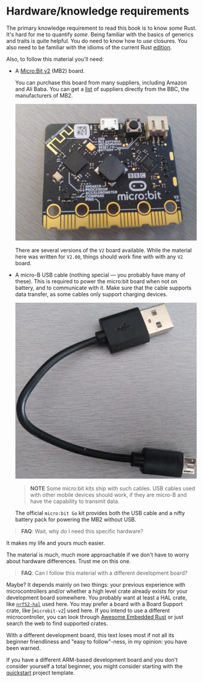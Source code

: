 # Hardware/knowledge requirements

The primary knowledge requirement to read this book is to know *some* Rust. It's hard for me to
quantify *some*. Being familiar with the basics of generics and traits is quite helpful. You do need
to know how to *use* closures. You also need to be familiar with the idioms of the current Rust
[edition].

[edition]: https://rust-lang-nursery.github.io/edition-guide/

Also, to follow this material you'll need:

- A [Micro:Bit v2] (MB2) board.

  [micro:bit v2]: https://tech.microbit.org/hardware/

  You can purchase this board from many suppliers, including
  Amazon and Ali Baba. You can get a [list][0] of suppliers
  directly from the BBC, the manufacturers of MB2.

  [0]: https://microbit.org/buy/

  <p align="center">
  <img title="micro:bit" src="../assets/microbit-v2.jpg" width="500"/>
  </p>

  There are several versions of the `V2` board
  available. While the material here was written for `V2.00`,
  things should work fine with with any `V2` board.

- A micro-B USB cable (nothing special — you probably have many of these). This is required
  to power the micro:bit board when not on battery, and to communicate with it.  Make sure
  that the cable supports data transfer, as some cables only support charging devices.

  <p align="center">
  <img title="micro-B USB cable" src="../assets/usb-cable.jpg" width="500">
  </p>

  > **NOTE** Some micro:bit kits ship with such cables.  USB cables used with other mobile
  > devices should work, if they are micro-B and have the capability to transmit data.

  The official `micro:bit Go` kit provides both the USB cable and a nifty battery pack for powering
  the MB2 without USB.

> **FAQ**: Wait, why do I need this specific hardware?

It makes my life and yours much easier.

The material is much, much more approachable if we don't have to worry about hardware differences.
Trust me on this one.

> **FAQ**: Can I follow this material with a different development board?

Maybe? It depends mainly on two things: your previous experience with microcontrollers and/or
whether a high level crate already exists for your development board somewhere. You probably want at
least a HAL crate, like [`nrf52-hal`] used here.  You may prefer a board with a Board Support crate,
like [`microbit-v2`] used here.  If you intend to use a different microcontroller, you can look
through [Awesome Embedded Rust] or just search the web to find supported crates.

[`nrf52-hal`]: https://docs.rs/nrf52-hal
[Awesome Embedded Rust]: https://github.com/rust-embedded/awesome-embedded-rust

With a different development board, this text loses most if not all its beginner friendliness and
"easy to follow"-ness, in my opinion: you have been warned.

If you have a different ARM-based development board and you don't consider yourself a total
beginner, you might consider starting with the [quickstart] project template.

[quickstart]: https://rust-embedded.github.io/cortex-m-quickstart/cortex_m_quickstart/
